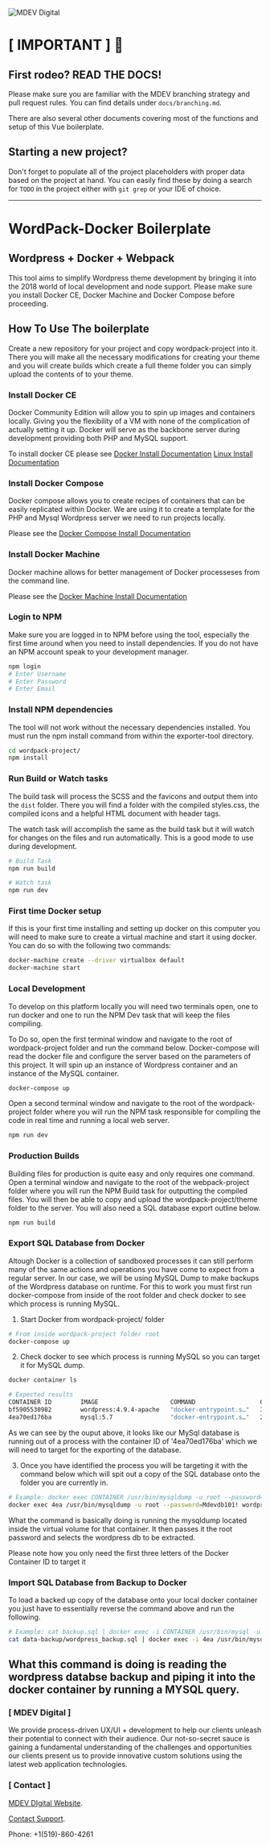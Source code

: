 ![MDEV Digital](https://mdevcdn.digital/images/githublogo.svg)

# [ IMPORTANT ] :rotating_light:

## First rodeo? READ THE DOCS!
Please make sure you are familiar with the MDEV branching strategy and pull
request rules. You can find details under `docs/branching.md`.

There are also several other documents covering most of the functions and setup
of this Vue boilerplate.

## Starting a new project?
Don't forget to populate all of the project placeholders with proper data based
on the project at hand. You can easily find these by doing a search for `TODO`
in the project either with `git grep` or your IDE of choice.

---

# WordPack-Docker Boilerplate

## Wordpress + Docker + Webpack
This tool aims to simplify Wordpress theme development by bringing it into the
2018 world of local development and node support. Please make sure you install
Docker CE, Docker Machine and Docker Compose before proceeding.

## How To Use The boilerplate
Create a new repository for your project and copy wordpack-project into it.
There you will make all the necessary modifications for creating your theme and
you will create builds which create a full theme folder you can simply upload
the contents of to your theme.

### Install Docker CE
Docker Community Edition will allow you to spin up images and containers
locally. Giving you the flexibility of a VM with none of the complication of
actually setting it up. Docker will serve as the backbone server during
development providing both PHP and MySQL support.

To install docker CE please see [Docker Install Documentation](https://docs.docker.com/docker-for-mac/install/)
[Linux Install Documentation](https://docs.docker.com/install/linux/docker-ce/ubuntu/)

### Install Docker Compose
Docker compose allows you to create recipes of containers that can be easily
replicated within Docker. We are using it to create a template for the PHP and
Mysql Wordpress server we need to run projects locally.

Please see the [Docker Compose Install Documentation](https://docs.docker.com/compose/install/)

### Install Docker Machine
Docker machine allows for better management of Docker processeses from the
command line.

Please see the [Docker Machine Install Documentation](https://docs.docker.com/machine/install-machine/)

### Login to NPM
Make sure you are logged in to NPM before using the tool, especially the first
time around when you need to install dependencies. If you do not have an NPM
account speak to your development manager.

```bash
npm login
# Enter Username
# Enter Password
# Enter Email
```

### Install NPM dependencies
The tool will not work without the necessary dependencies installed. You must
run the npm install command from within the exporter-tool directory.

```bash
cd wordpack-project/
npm install
```

### Run Build or Watch tasks
The build task will process the SCSS and the favicons and output them into the
`dist` folder. There you will find a folder with the compiled styles.css, the
compiled icons and a helpful HTML document with header tags.

The watch task will accomplish the same as the build task but it will watch for
changes on the files and run automatically. This is a good mode to use during
development.

```bash
# Build Task
npm run build

# Watch task
npm run dev
```

### First time Docker setup
If this is your first time installing and setting up docker on this computer you
will need to make sure to create a virtual machine and start it using docker.
You can do so with the following two commands:

```bash
docker-machine create --driver virtualbox default
docker-machine start
```


### Local Development
To develop on this platform locally you will need two terminals open, one to run
docker and one to run the NPM Dev task that will keep the files compiling.

To Do so, open the first terminal window and navigate to the root of
wordpack-project folder and run the command below. Docker-compose will read the
docker file and configure the server based on the parameters of this project. It
will spin up an instance of Wordpress container and an instance of the MySQL
container.

```bash
docker-compose up
```

Open a second terminal window and navigate to the root of the wordpack-project
folder where you will run the NPM task responsible for compiling the code in
real time and running a local web server.

```bash
npm run dev
```

### Production Builds
Building files for production is quite easy and only requires one command. Open
a terminal window and navigate to the root of the webpack-project folder where
you will run the NPM Build task for outputting the compiled files. You will then
be able to copy and upload the wordpack-project/theme folder to the server. You
will also need a SQL database export outline below.

```bash
npm run build
```

### Export SQL Database from Docker
Altough Docker is a collection of sandboxed processes it can still perform many
of the same actions and operations you have come to expect from a regular
server. In our case, we will be using MySQL Dump to make backups of the
Wordpress database on runtime. For this to work you must first run
docker-compose from inside of the root folder and check docker to see which
process is running MySQL.

1. Start Docker from wordpack-project/ folder

```bash
# From inside wordpack-project folder root
docker-compose up
```

2. Check docker to see which process is running MySQL so you can target it for
   MySQL dump.

```bash
docker container ls

# Expected results
CONTAINER ID        IMAGE                    COMMAND                  CREATED             STATUS              PORTS                  NAMES
bf5905530982        wordpress:4.9.4-apache   "docker-entrypoint.s…"   3 hours ago         Up 4 seconds        0.0.0.0:9009->80/tcp  wordpackproject_wordpress_1
4ea70ed176ba        mysql:5.7                "docker-entrypoint.s…"   25 hours ago        Up 4 seconds        3306/tcp               wordpackproject_db_1
```
As we can see by the ouput above, it looks like our MySql database is running
out of a process with the container ID of '4ea70ed176ba' which we will need to
target for the exporting of the database.

3. Once you have identified the process you will be targeting it with the
   command below which will spit out a copy of the SQL database onto the folder
   you are currently in.

```bash
# Example: docker exec CONTAINER /usr/bin/mysqldump -u root --password=root DATABASE > backup.sql
docker exec 4ea /usr/bin/mysqldump -u root --password=Mdevdb101! wordpress > data-backup/wordpress_backup.sql
```

What the command is basically doing is running the mysqldump located inside the
virtual volume for that container. It then passes it the root password and
selects the wordpress db to be extracted.

Please note how you only need the first three letters of the Docker Container ID
to target it

### Import SQL Database from Backup to Docker
To load a backed up copy of the database onto your local docker container you
just have to essentially reverse the command above and run the following.

```bash
# Example: cat backup.sql | docker exec -i CONTAINER /usr/bin/mysql -u root --password=root DATABASE
cat data-backup/wordpress_backup.sql | docker exec -i 4ea /usr/bin/mysql -u root --password=Mdevdb101! wordpress
```

What this command is doing is reading the wordpress databse backup and piping it
into the docker container by running a MYSQL query.
---

### [ MDEV Digital ]
We provide process-driven UX/UI + development to help our clients unleash their potential to connect with their audience. Our not-so-secret sauce is gaining a fundamental understanding of the challenges and opportunities our clients present us to provide innovative custom solutions using the latest web application technologies.

### [ Contact ]
[MDEV DIgital Website](http://mdev.digital).

[Contact Support](mailto:contact@mdev.digital).

Phone: +1(519)-860-4261


